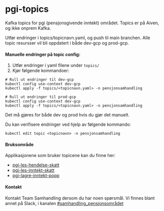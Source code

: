# pgi-topics
Kafka topics for pgi (pensjonsgivende inntekt) området. Topics er på Aiven, og ikke onprem Kafka.

Utfør endringer i topics/topicnavn.yaml, og push til main branchen. 
Alle topic resursser vil bli oppdatert i både dev-gcp og prod-gcp.

#### Manuelle endringer på topic config:
1. Utfør endringer i yaml filene under `topics/` 
2. Kjør følgende kommandoer:

```
# Rull ut endringer til dev-gcp
kubectl config use-context dev-gcp
kubectl apply -f topics/<topicnavn.yaml> -n pensjonsamhandling

# Rull ut endringer til prod-gcp
kubectl config use-context dev-gcp
kubectl apply -f topics/<topicnavn.yaml> -n pensjonsamhandling
```
Det må gjøres for både dev og prod hvis du gjør det manuelt.

Du kan verifisere endringer ved hjelp av følgende kommando:

```
kubectl edit topic <topicnavn> -n pensjonsamhandling
```

#### Bruksområde
Applikasjonene som bruker topicene kan du finne her:

- [pgi-les-hendelse-skatt](https://github.com/navikt/pgi-les-hendelse-skatt)
- [pgi-les-inntekt-skatt](https://github.com/navikt/pgi-les-inntekt-skatt)
- [pgi-lagre-inntekt-popp](https://github.com/navikt/pgi-lagre-inntekt-popp)

#### Kontakt
Kontakt Team Samhandling dersom du har noen spørsmål. 
Vi finnes blant annet på Slack, i kanalen [#samhandling_pensjonsområdet](https://nav-it.slack.com/archives/CQ08JC3UG)
